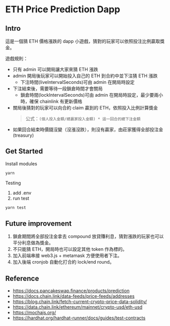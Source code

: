 # ETH Price Prediction Dapp

## Intro

這是一個猜 ETH 價格漲跌的 dapp 小遊戲，猜對的玩家可以依照投注比例贏取獎金。

遊戲規則：

- 只有 admin 可以開局讓大家來猜 ETH 漲跌
- admin 開局後玩家可以開始投入自己的 ETH 到合約中並下注猜 ETH 漲跌
  - 下注時間(liveIntervalSeconds)可由 admin 在開局時設定
- 下注結束後，需要等待一段鎖倉時間才會關局
  - 鎖倉時間(lockIntervalSeconds)可由 admin 在開局時設定，最少要兩小時，確保 chainlink 有更新價格
- 關局後猜對的玩家可以向合約 claim 贏到的 ETH，依照投入比例計算獎金
  > 公式：`(個人投入金額/總贏家投入金額) * 這一回合的總下注金額`
- 如果回合結束時價錢沒變（沒漲沒跌），則沒有贏家，由莊家獲得全部投注金(treasury)

## Get Started

Install modules

```sh
yarn
```

Testing

1. add .env
2. run test

```sh
yarn test
```

## Future improvement

1. 鎖倉期間將全部投注金拿去 compound 放貸賺利息，猜對漲跌的玩家也可以平分利息做為獎金。
2. 不只能猜 ETH，開局時也可以設定其他 token 作為標的。
3. 加入前端串接 web3.js + metamask 方便使用者下注。
4. 加入後端 cronjob 自動化打合約 lock/end round。

## Reference

- <https://docs.pancakeswap.finance/products/prediction>
- <https://docs.chain.link/data-feeds/price-feeds/addresses>
- <https://blog.chain.link/fetch-current-crypto-price-data-solidity/>
- <https://data.chain.link/ethereum/mainnet/crypto-usd/eth-usd>
- <https://mochajs.org/>
- <https://hardhat.org/hardhat-runner/docs/guides/test-contracts>
